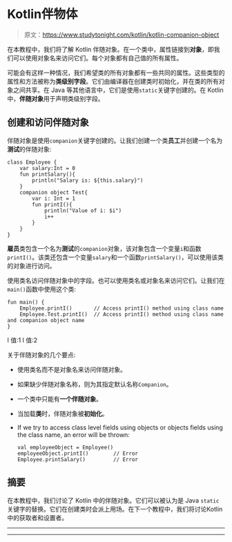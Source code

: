 # Kotlin伴物体

> 原文：<https://www.studytonight.com/kotlin/kotlin-companion-object>

在本教程中，我们将了解 Kotlin 伴随对象。在一个类中，属性链接到**对象**，即我们可以使用对象名来访问它们。每个对象都有自己值的所有属性。

可能会有这样一种情况，我们希望类的所有对象都有一些共同的属性。这些类型的属性和方法被称为**类级别字段**。它们由编译器在创建类时初始化，并在类的所有对象之间共享。在 Java 等其他语言中，它们是使用`static`关键字创建的。在 Kotlin 中，**伴随对象**用于声明类级别字段。

## 创建和访问伴随对象

伴随对象是使用`companion`关键字创建的。让我们创建一个类**员工**并创建一个名为**测试**的伴随对象:

```
class Employee {
    var salary:Int = 0
    fun printSalary(){
        println("Salary is: ${this.salary}")
    }
    companion object Test{
        var i: Int = 1
        fun printI(){
            println("Value of i: $i")
            i++
        }
    }
}
```

**雇员**类包含一个名为**测试**的`companion`对象，该对象包含一个变量`i`和函数`printI()`。该类还包含一个变量`salary`和一个函数`printSalary()`，可以使用该类的对象进行访问。

使用类名访问伴随对象中的字段。也可以使用类名或对象名来访问它们。让我们在`main()`函数中使用这个类:

```
fun main() {
    Employee.printI()       // Access printI() method using class name
    Employee.Test.printI()  // Access printI() method using class name and companion object name
}
```

I 值:1
I 值:2

关于伴随对象的几个要点:

*   使用类名而不是对象名来访问伴随对象。

*   如果缺少伴随对象名称，则为其指定默认名称`Companion`。

*   一个类中只能有**一个伴随对象**。

*   当加载**类**时，伴随对象被**初始化**。

*   If we try to access class level fields using objects or objects fields using the class name, an error will be thrown:

    ```
    val employeeObject = Employee()
    employeeObject.printI()        // Error
    Employee.printSalary()         // Error
    ```

## 摘要

在本教程中，我们讨论了 Kotlin 中的伴随对象。它们可以被认为是 Java `static`关键字的替换。它们在创建类时会派上用场。在下一个教程中，我们将讨论Kotlin中的获取者和设置者。

* * *

* * *